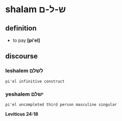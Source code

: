 # shalam ש-ל-ם

## definition

- to pay **\[pi'el\]**

## discourse

### leshalem לשלם

	pi'el infinitive construct

### yeshalem ישלם

	pi'el uncompleted third person masculine singular

**Leviticus 24:18**